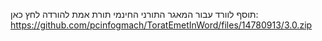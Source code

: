 תוסף לוורד עבור המאגר התורני החינמי תורת אמת
להורדה לחץ כאן:
https://github.com/pcinfogmach/ToratEmetInWord/files/14780913/3.0.zip

